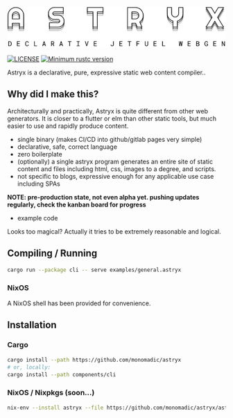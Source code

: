 <p align="center"><img src="https://raw.githubusercontent.com/monomadic/astryx/master/assets/logo.svg" /></p>

[![LICENSE](https://img.shields.io/badge/license-MIT-blue.svg)](LICENSE)
[![Minimum rustc version](https://img.shields.io/badge/rustc-1.42.0+-green.svg)](#rust-version-requirements)

Astryx is a declarative, pure, expressive static web content compiler..

## Why did I make this?

Architecturally and practically, Astryx is quite different from other web generators. It is closer to a flutter or elm than other static tools, but much easier to use and rapidly produce content.

- single binary (makes CI/CD into github/gitlab pages very simple)
- declarative, safe, correct language
- zero boilerplate
- (optionally) a single astryx program generates an entire site of static content and files including html, css, images to a degree, and scripts.
- not specific to blogs, expressive enough for any applicable use case including SPAs

__NOTE: pre-production state, not even alpha yet. pushing updates regularly, check the kanban board for progress__

- example code

Looks too magical? Actually it tries to be extremely reasonable and logical.

## Compiling / Running

``` bash
cargo run --package cli -- serve examples/general.astryx
```

### NixOS

A NixOS shell has been provided for convenience.

## Installation

### Cargo

``` bash
cargo install --path https://github.com/monomadic/astryx
# or, locally:
cargo install --path components/cli
```

### NixOS / Nixpkgs (soon...)

``` bash
nix-env --install astryx --file https://github.com/monomadic/astryx/astryx.nix
```
